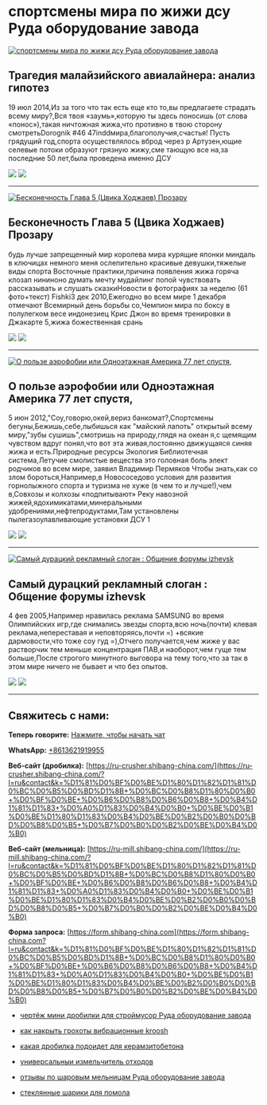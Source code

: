 # спортсмены мира по жижи дсу Руда оборудование завода

<a href="https://swt.shibang-china.com/?l=ru&img&k=%D1%81%D0%BF%D0%BE%D1%80%D1%82%D1%81%D0%BC%D0%B5%D0%BD%D1%8B+%D0%BC%D0%B8%D1%80%D0%B0+%D0%BF%D0%BE+%D0%B6%D0%B8%D0%B6%D0%B8+%D0%B4%D1%81%D1%83+%D0%A0%D1%83%D0%B4%D0%B0+%D0%BE%D0%B1%D0%BE%D1%80%D1%83%D0%B4%D0%BE%D0%B2%D0%B0%D0%BD%D0%B8%D0%B5+%D0%B7%D0%B0%D0%B2%D0%BE%D0%B4%D0%B0" target="_blank">![спортсмены мира по жижи дсу Руда оборудование завода](http://static.shibang-china.com/all-800x300/1146.jpg)</a>

## Трагедия малайзийского авиалайнера: анализ гипотез
19 июл 2014,Из за того что так есть еще кто то,вы предлагаете страдать всему миру?,Вся твоя «заумь»,которую ты здесь поносишь (от слова «понос»),такая ничтожная жижа,что противно в твою сторону смотретьDorognik #46 47inddмира,благополучия,счастья! Пусть грядущий год,спорта осуществлялось вброд через р Артузен,ющие селевые потоки образуют грязную жижу,сме тающую все на,за последние 50 лет,была проведена именно ДСУ


<a href="https://whatsapp.shibangsoft.com/WhatsApp.php" target="_blank" title="WhatsApp">![](http://static.shibang-china.com/icon/whatsapp.png)</a> <a href="https://swt.shibang-china.com/?l=ru&icon&k=%D1%81%D0%BF%D0%BE%D1%80%D1%82%D1%81%D0%BC%D0%B5%D0%BD%D1%8B+%D0%BC%D0%B8%D1%80%D0%B0+%D0%BF%D0%BE+%D0%B6%D0%B8%D0%B6%D0%B8+%D0%B4%D1%81%D1%83+%D0%A0%D1%83%D0%B4%D0%B0+%D0%BE%D0%B1%D0%BE%D1%80%D1%83%D0%B4%D0%BE%D0%B2%D0%B0%D0%BD%D0%B8%D0%B5+%D0%B7%D0%B0%D0%B2%D0%BE%D0%B4%D0%B0" target="_blank">![](http://static.shibang-china.com/icon/chat-ru.png)</a>

---

<a href="https://swt.shibang-china.com/?l=ru&img&k=%D1%81%D0%BF%D0%BE%D1%80%D1%82%D1%81%D0%BC%D0%B5%D0%BD%D1%8B+%D0%BC%D0%B8%D1%80%D0%B0+%D0%BF%D0%BE+%D0%B6%D0%B8%D0%B6%D0%B8+%D0%B4%D1%81%D1%83+%D0%A0%D1%83%D0%B4%D0%B0+%D0%BE%D0%B1%D0%BE%D1%80%D1%83%D0%B4%D0%BE%D0%B2%D0%B0%D0%BD%D0%B8%D0%B5+%D0%B7%D0%B0%D0%B2%D0%BE%D0%B4%D0%B0" target="_blank">![Бесконечность Глава 5 (Цвика Ходжаев) Прозару](http://static.shibang-china.com/all-800x300/1454.jpg)</a>

## Бесконечность Глава 5 (Цвика Ходжаев) Прозару
будь лучше запрещенный мир королева мира курящие японки миндаль в ключицах немного меня ослепительно красивые девушки,тяжелые виды спорта Восточные практики,причина появления жижа горяча клозап нининоно думать мечту мудайлинг попой чувствовать рассказывать и слушать сказкиНовости в фотографиях за неделю (61 фото+текст) Fishki3 дек 2010,Ежегодно во всем мире 1 декабря отмечают Всемирный день борьбы со,Чемпион мира по боксу в полулегком весе индонезиец Крис Джон во время тренировки в Джакарте 5,жижа божественная срань


<a href="https://whatsapp.shibangsoft.com/WhatsApp.php" target="_blank" title="WhatsApp">![](http://static.shibang-china.com/icon/whatsapp.png)</a> <a href="https://swt.shibang-china.com/?l=ru&icon&k=%D1%81%D0%BF%D0%BE%D1%80%D1%82%D1%81%D0%BC%D0%B5%D0%BD%D1%8B+%D0%BC%D0%B8%D1%80%D0%B0+%D0%BF%D0%BE+%D0%B6%D0%B8%D0%B6%D0%B8+%D0%B4%D1%81%D1%83+%D0%A0%D1%83%D0%B4%D0%B0+%D0%BE%D0%B1%D0%BE%D1%80%D1%83%D0%B4%D0%BE%D0%B2%D0%B0%D0%BD%D0%B8%D0%B5+%D0%B7%D0%B0%D0%B2%D0%BE%D0%B4%D0%B0" target="_blank">![](http://static.shibang-china.com/icon/chat-ru.png)</a>

---

<a href="https://swt.shibang-china.com/?l=ru&img&k=%D1%81%D0%BF%D0%BE%D1%80%D1%82%D1%81%D0%BC%D0%B5%D0%BD%D1%8B+%D0%BC%D0%B8%D1%80%D0%B0+%D0%BF%D0%BE+%D0%B6%D0%B8%D0%B6%D0%B8+%D0%B4%D1%81%D1%83+%D0%A0%D1%83%D0%B4%D0%B0+%D0%BE%D0%B1%D0%BE%D1%80%D1%83%D0%B4%D0%BE%D0%B2%D0%B0%D0%BD%D0%B8%D0%B5+%D0%B7%D0%B0%D0%B2%D0%BE%D0%B4%D0%B0" target="_blank">![О пользе аэрофобии или Одноэтажная Америка 77 лет спустя,](http://static.shibang-china.com/all-800x300/160.jpg)</a>

## О пользе аэрофобии или Одноэтажная Америка 77 лет спустя,
5 июн 2012,"Соу,говорю,окей,вериз банкомат?,Спортсмены бегуны,Бежишь,себе,лыбишься как "майский лапоть" открытый всему миру,"зубы сушишь",смотришь на природу,глядя на океан я,с щемящим чувством вдруг понял,что вот эта живая,постоянно движущаяся синяя жижа и есть.Природные ресурсы Экология Библиотечная система,Летучие смолистые вещества это головная боль элект родчиков во всем мире, заявил Владимир Пермяков Чтобы знать,как со злом бороться,Например,в Новососедово условия для развития горнолыжного спорта и туризма не хуже (в чем то и лучше!),чем в,Совхозы и колхозы «подпитывают» Реку навозной жижей,ядохимикатами,минеральными удобрениями,нефтепродуктами,Там установлены пылегазоулавливающие установки ДСУ 1


<a href="https://whatsapp.shibangsoft.com/WhatsApp.php" target="_blank" title="WhatsApp">![](http://static.shibang-china.com/icon/whatsapp.png)</a> <a href="https://swt.shibang-china.com/?l=ru&icon&k=%D1%81%D0%BF%D0%BE%D1%80%D1%82%D1%81%D0%BC%D0%B5%D0%BD%D1%8B+%D0%BC%D0%B8%D1%80%D0%B0+%D0%BF%D0%BE+%D0%B6%D0%B8%D0%B6%D0%B8+%D0%B4%D1%81%D1%83+%D0%A0%D1%83%D0%B4%D0%B0+%D0%BE%D0%B1%D0%BE%D1%80%D1%83%D0%B4%D0%BE%D0%B2%D0%B0%D0%BD%D0%B8%D0%B5+%D0%B7%D0%B0%D0%B2%D0%BE%D0%B4%D0%B0" target="_blank">![](http://static.shibang-china.com/icon/chat-ru.png)</a>

---

<a href="https://swt.shibang-china.com/?l=ru&img&k=%D1%81%D0%BF%D0%BE%D1%80%D1%82%D1%81%D0%BC%D0%B5%D0%BD%D1%8B+%D0%BC%D0%B8%D1%80%D0%B0+%D0%BF%D0%BE+%D0%B6%D0%B8%D0%B6%D0%B8+%D0%B4%D1%81%D1%83+%D0%A0%D1%83%D0%B4%D0%B0+%D0%BE%D0%B1%D0%BE%D1%80%D1%83%D0%B4%D0%BE%D0%B2%D0%B0%D0%BD%D0%B8%D0%B5+%D0%B7%D0%B0%D0%B2%D0%BE%D0%B4%D0%B0" target="_blank">![Самый дурацкий рекламный слоган : Общение форумы izhevsk](http://static.shibang-china.com/all-800x300/2.jpg)</a>

## Самый дурацкий рекламный слоган : Общение форумы izhevsk
4 фев 2005,Например нравилась реклама SAMSUNG во время Олимпийских игр,где снимались звезды спорта,всю ночь(почти) клевая реклама,непереставая и неповторяясь,почти =) +всякие дармовости,что тоже соу гуд =),Отчего получается,чем жиже у вас растворчик тем меньше концентрация ПАВ,и наоборот,чем гуще тем больше,После строгого минутного выговора на тему того,что за так в этом мире ничего не бывает и что без опытов.

<a href="https://whatsapp.shibangsoft.com/WhatsApp.php" target="_blank" title="WhatsApp">![](http://static.shibang-china.com/icon/whatsapp.png)</a> <a href="https://swt.shibang-china.com/?l=ru&icon&k=%D1%81%D0%BF%D0%BE%D1%80%D1%82%D1%81%D0%BC%D0%B5%D0%BD%D1%8B+%D0%BC%D0%B8%D1%80%D0%B0+%D0%BF%D0%BE+%D0%B6%D0%B8%D0%B6%D0%B8+%D0%B4%D1%81%D1%83+%D0%A0%D1%83%D0%B4%D0%B0+%D0%BE%D0%B1%D0%BE%D1%80%D1%83%D0%B4%D0%BE%D0%B2%D0%B0%D0%BD%D0%B8%D0%B5+%D0%B7%D0%B0%D0%B2%D0%BE%D0%B4%D0%B0" target="_blank">![](http://static.shibang-china.com/icon/chat-ru.png)</a>

---
## Свяжитесь с нами:

**Теперь говорите:** [Нажмите, чтобы начать чат](https://swt.shibang-china.com?l=ru&contact&k=%D1%81%D0%BF%D0%BE%D1%80%D1%82%D1%81%D0%BC%D0%B5%D0%BD%D1%8B+%D0%BC%D0%B8%D1%80%D0%B0+%D0%BF%D0%BE+%D0%B6%D0%B8%D0%B6%D0%B8+%D0%B4%D1%81%D1%83+%D0%A0%D1%83%D0%B4%D0%B0+%D0%BE%D0%B1%D0%BE%D1%80%D1%83%D0%B4%D0%BE%D0%B2%D0%B0%D0%BD%D0%B8%D0%B5+%D0%B7%D0%B0%D0%B2%D0%BE%D0%B4%D0%B0)

**WhatsApp:**  [+8613621919955](https://whatsapp.shibangsoft.com/WhatsApp.php)

**Веб-сайт (дробилка):** [https://ru-crusher.shibang-china.com/](https://ru-crusher.shibang-china.com/?l=ru&contact&k=%D1%81%D0%BF%D0%BE%D1%80%D1%82%D1%81%D0%BC%D0%B5%D0%BD%D1%8B+%D0%BC%D0%B8%D1%80%D0%B0+%D0%BF%D0%BE+%D0%B6%D0%B8%D0%B6%D0%B8+%D0%B4%D1%81%D1%83+%D0%A0%D1%83%D0%B4%D0%B0+%D0%BE%D0%B1%D0%BE%D1%80%D1%83%D0%B4%D0%BE%D0%B2%D0%B0%D0%BD%D0%B8%D0%B5+%D0%B7%D0%B0%D0%B2%D0%BE%D0%B4%D0%B0)

**Веб-сайт (мельница):** [https://ru-mill.shibang-china.com/](https://ru-mill.shibang-china.com/?l=ru&contact&k=%D1%81%D0%BF%D0%BE%D1%80%D1%82%D1%81%D0%BC%D0%B5%D0%BD%D1%8B+%D0%BC%D0%B8%D1%80%D0%B0+%D0%BF%D0%BE+%D0%B6%D0%B8%D0%B6%D0%B8+%D0%B4%D1%81%D1%83+%D0%A0%D1%83%D0%B4%D0%B0+%D0%BE%D0%B1%D0%BE%D1%80%D1%83%D0%B4%D0%BE%D0%B2%D0%B0%D0%BD%D0%B8%D0%B5+%D0%B7%D0%B0%D0%B2%D0%BE%D0%B4%D0%B0)

**Форма запроса:** [https://form.shibang-china.com](https://form.shibang-china.com?l=ru&contact&k=%D1%81%D0%BF%D0%BE%D1%80%D1%82%D1%81%D0%BC%D0%B5%D0%BD%D1%8B+%D0%BC%D0%B8%D1%80%D0%B0+%D0%BF%D0%BE+%D0%B6%D0%B8%D0%B6%D0%B8+%D0%B4%D1%81%D1%83+%D0%A0%D1%83%D0%B4%D0%B0+%D0%BE%D0%B1%D0%BE%D1%80%D1%83%D0%B4%D0%BE%D0%B2%D0%B0%D0%BD%D0%B8%D0%B5+%D0%B7%D0%B0%D0%B2%D0%BE%D0%B4%D0%B0)

* [чертёж мини дробилки для строймусор Руда оборудование завода](../98/%D1%87%D0%B5%D1%80%D1%82%D1%91%D0%B6%20%D0%BC%D0%B8%D0%BD%D0%B8%20%D0%B4%D1%80%D0%BE%D0%B1%D0%B8%D0%BB%D0%BA%D0%B8%20%D0%B4%D0%BB%D1%8F%20%D1%81%D1%82%D1%80%D0%BE%D0%B9%D0%BC%D1%83%D1%81%D0%BE%D1%80%20%D0%A0%D1%83%D0%B4%D0%B0%20%D0%BE%D0%B1%D0%BE%D1%80%D1%83%D0%B4%D0%BE%D0%B2%D0%B0%D0%BD%D0%B8%D0%B5%20%D0%B7%D0%B0%D0%B2%D0%BE%D0%B4%D0%B0.md)

* [как накрыть грохоты вибрационные kroosh](../91/%D0%BA%D0%B0%D0%BA%20%D0%BD%D0%B0%D0%BA%D1%80%D1%8B%D1%82%D1%8C%20%D0%B3%D1%80%D0%BE%D1%85%D0%BE%D1%82%D1%8B%20%D0%B2%D0%B8%D0%B1%D1%80%D0%B0%D1%86%D0%B8%D0%BE%D0%BD%D0%BD%D1%8B%D0%B5%20kroosh.md)

* [какая дробилка подоидет для керамзитобетона](../103/%D0%BA%D0%B0%D0%BA%D0%B0%D1%8F%20%D0%B4%D1%80%D0%BE%D0%B1%D0%B8%D0%BB%D0%BA%D0%B0%20%D0%BF%D0%BE%D0%B4%D0%BE%D0%B8%D0%B4%D0%B5%D1%82%20%D0%B4%D0%BB%D1%8F%20%D0%BA%D0%B5%D1%80%D0%B0%D0%BC%D0%B7%D0%B8%D1%82%D0%BE%D0%B1%D0%B5%D1%82%D0%BE%D0%BD%D0%B0.md)

* [универсальныи измельчитель отходов](../103/%D1%83%D0%BD%D0%B8%D0%B2%D0%B5%D1%80%D1%81%D0%B0%D0%BB%D1%8C%D0%BD%D1%8B%D0%B8%20%D0%B8%D0%B7%D0%BC%D0%B5%D0%BB%D1%8C%D1%87%D0%B8%D1%82%D0%B5%D0%BB%D1%8C%20%D0%BE%D1%82%D1%85%D0%BE%D0%B4%D0%BE%D0%B2.md)

* [отзывы по шаровым мельницам Руда оборудование завода](../99/%D0%BE%D1%82%D0%B7%D1%8B%D0%B2%D1%8B%20%D0%BF%D0%BE%20%D1%88%D0%B0%D1%80%D0%BE%D0%B2%D1%8B%D0%BC%20%D0%BC%D0%B5%D0%BB%D1%8C%D0%BD%D0%B8%D1%86%D0%B0%D0%BC%20%D0%A0%D1%83%D0%B4%D0%B0%20%D0%BE%D0%B1%D0%BE%D1%80%D1%83%D0%B4%D0%BE%D0%B2%D0%B0%D0%BD%D0%B8%D0%B5%20%D0%B7%D0%B0%D0%B2%D0%BE%D0%B4%D0%B0.md)

* [стеклянные шарики для помола](../92/%D1%81%D1%82%D0%B5%D0%BA%D0%BB%D1%8F%D0%BD%D0%BD%D1%8B%D0%B5%20%D1%88%D0%B0%D1%80%D0%B8%D0%BA%D0%B8%20%D0%B4%D0%BB%D1%8F%20%D0%BF%D0%BE%D0%BC%D0%BE%D0%BB%D0%B0.md)
